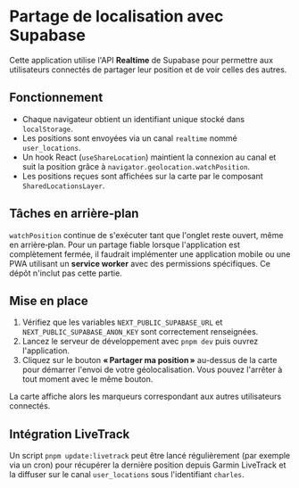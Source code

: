 # Partage de localisation avec Supabase

Cette application utilise l'API **Realtime** de Supabase pour permettre aux utilisateurs connectés de partager leur position et de voir celles des autres.

## Fonctionnement

- Chaque navigateur obtient un identifiant unique stocké dans `localStorage`.
- Les positions sont envoyées via un canal `realtime` nommé `user_locations`.
- Un hook React (`useShareLocation`) maintient la connexion au canal et suit la position grâce à `navigator.geolocation.watchPosition`.
- Les positions reçues sont affichées sur la carte par le composant `SharedLocationsLayer`.

## Tâches en arrière‑plan

`watchPosition` continue de s'exécuter tant que l'onglet reste ouvert, même en arrière‑plan. Pour un partage fiable lorsque l'application est complètement fermée, il faudrait implémenter une application mobile ou une PWA utilisant un **service worker** avec des permissions spécifiques. Ce dépôt n'inclut pas cette partie.

## Mise en place

1. Vérifiez que les variables `NEXT_PUBLIC_SUPABASE_URL` et `NEXT_PUBLIC_SUPABASE_ANON_KEY` sont correctement renseignées.
2. Lancez le serveur de développement avec `pnpm dev` puis ouvrez l'application.
3. Cliquez sur le bouton **« Partager ma position »** au-dessus de la carte pour démarrer l'envoi de votre géolocalisation. Vous pouvez l'arrêter à tout moment avec le même bouton.

La carte affiche alors les marqueurs correspondant aux autres utilisateurs connectés.

## Intégration LiveTrack

Un script `pnpm update:livetrack` peut être lancé régulièrement (par exemple via un cron) pour récupérer la dernière position depuis Garmin LiveTrack et la diffuser sur le canal `user_locations` sous l'identifiant `charles`.
